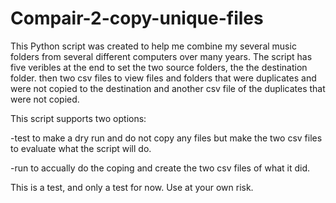 # Compair-2-copy-unique-files

This Python script was created to help me combine my several music folders from several different computers over many years. 
The script has five veribles at the end to set the two source folders, the the destination folder. then two csv files to view files and folders that were duplicates and were not copied to the destination and another csv file of the duplicates that were not copied.

This script supports two options:

-test
to make a dry run and do not copy any files but make the two csv files to evaluate what the script will do.

-run
to accually do the coping and create the two csv files of what it did.

This is a test, and only a test for now. Use at your own risk.

